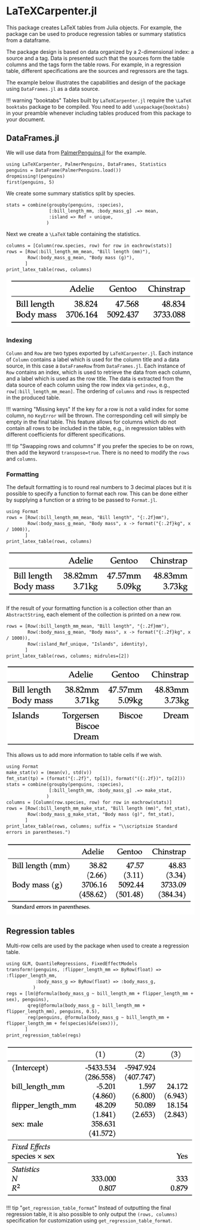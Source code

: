 # LaTeXCarpenter.jl

This package creates LaTeX tables from Julia objects.
For example, the package can be used to produce regression tables or summary statistics from a dataframe.

The package design is based on data organized by a 2-dimensional index: a source and a tag.
Data is presented such that the sources form the table columns and the tags form the table rows.
For example, in a regression table, different specifications are the sources and regressors are the tags.

The example below illustrates the capabilities and design of the package using `DataFrames.jl` as a data source.

!!! warning "booktabs"
    Tables built by `LaTeXCarpenter.jl` require the ``\LaTeX`` `booktabs` package to be compiled.
    You need to add `\usepackage{booktabs}` in your  preamble whenever including tables produced from this
    package to your document.

## DataFrames.jl
We will use data from [PalmerPenguins.jl](https://allisonhorst.github.io/palmerpenguins/articles/intro.html) for the example.

```@example df
using LaTeXCarpenter, PalmerPenguins, DataFrames, Statistics
penguins = DataFrame(PalmerPenguins.load())
dropmissing!(penguins)
first(penguins, 5)
```

We create some summary statistics split by species.
```@example df
stats = combine(groupby(penguins, :species), 
                [:bill_length_mm, :body_mass_g] .=> mean,
                :island => Ref ∘ unique,
               )
```

Next we create a ``\LaTeX`` table containing the statistics.
```@example df
columns = [Column(row.species, row) for row in eachrow(stats)]
rows = [Row(:bill_length_mm_mean, "Bill length (mm)"),
        Row(:body_mass_g_mean, "Body mass (g)"),
       ]
print_latex_table(rows, columns)
```
![An image of the compiled LaTeX table](./assets/penguins1.png)

### Indexing

`Column` and `Row` are two types exported by `LaTeXCarpenter.jl`.
Each instance of `Column` contains a label which is used for the column title and a data source, in this case a `DataFrameRow` from `DataFrames.jl`.
Each instance of `Row` contains an index, which is used to retrieve the data from each column, and a label which is used as the row title.
The data is extracted from the data source of each column using the row index via `getindex`, e.g., `row[:bill_length_mm_mean]`.
The ordering of `columns` and `rows` is respected in the produced table.

!!! warning "Missing keys"
    If the key for a row is not a valid index for some column, no `KeyError` will be thrown.
    The corresponding cell will simply be empty in the final table.
    This feature allows for columns which do not contain all rows to be included in the table, e.g., in regression tables with different coefficients for different specifications.

!!! tip "Swapping rows and columns"
    If you prefer the species to be on rows, then add the keyword `transpose=true`. 
    There is no need to modify the `rows` and `columns`.

### Formatting

The default formatting is to round real numbers to 3 decimal places but it is possible to specify a function to format each row.
This can be done either by supplying a function or a string to be passed to `Format.jl`.

```@example df
using Format
rows = [Row(:bill_length_mm_mean, "Bill length", "{:.2f}mm"),
        Row(:body_mass_g_mean, "Body mass", x -> format("{:.2f}kg", x / 1000)),
       ]
print_latex_table(rows, columns)
```
![An image of the compiled LaTeX table](./assets/penguins2.png)

If the result of your formatting function is a collection other than an `AbstractString`, each element of the collection is printed on a new row.
```@example df
rows = [Row(:bill_length_mm_mean, "Bill length", "{:.2f}mm"),
        Row(:body_mass_g_mean, "Body mass", x -> format("{:.2f}kg", x / 1000)),
        Row(:island_Ref_unique, "Islands", identity),
       ]
print_latex_table(rows, columns; midrules=[2])
```
![An image of the compiled LaTeX table](./assets/penguins3.png)

This allows us to add more information to table cells if we wish.
```@example df
using Format
make_stat(v) = (mean(v), std(v))
fmt_stat(tp) = (format("{:.2f}", tp[1]), format("({:.2f})", tp[2]))
stats = combine(groupby(penguins, :species), 
                [:bill_length_mm, :body_mass_g] .=> make_stat,
               )
columns = [Column(row.species, row) for row in eachrow(stats)]
rows = [Row(:bill_length_mm_make_stat, "Bill length (mm)", fmt_stat),
        Row(:body_mass_g_make_stat, "Body mass (g)", fmt_stat),
       ]
print_latex_table(rows, columns; suffix = "\\scriptsize Standard errors in parentheses.")
```
![An image of the compiled LaTeX table](./assets/penguins4.png)

## Regression tables

Multi-row cells are used by the package when used to create a regression table.
```@example df
using GLM, QuantileRegressions, FixedEffectModels
transform!(penguins, :flipper_length_mm => ByRow(float) => :flipper_length_mm,
           :body_mass_g => ByRow(float) => :body_mass_g,
          )
regs = [lm(@formula(body_mass_g ~ bill_length_mm + flipper_length_mm + sex), penguins),
        qreg(@formula(body_mass_g ~ bill_length_mm + flipper_length_mm), penguins, 0.5),
        reg(penguins, @formula(body_mass_g ~ bill_length_mm + flipper_length_mm + fe(species)&fe(sex))),
       ]
print_regression_table(regs)
```
![An image of the compiled LaTeX table](./assets/penguins5.png)

!!! tip "`get_regression_table_format`"
    Instead of outputting the final regression table, it is also possible to only output the `(rows, columns)` specification for customization using `get_regression_table_format`.
